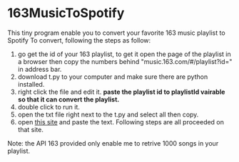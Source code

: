 # 163MusicToSpotify
This tiny program enable you to convert your favorite 163 music playlist to Spotify
To convert, following the steps as follow:
1. go get the id of your 163 playlist, to get it open the page of the playlist in a browser then copy the numbers behind "music.163.com/#/playlist?id=" in address bar. 
2. download t.py to your computer and make sure there are python installed.
3. right click the file and edit it. **paste the playlist id to playlistId vairable so that it can convert the playlist.**
4. double click to run it.
5. open the txt file right next to the t.py and select all then copy.
6. open [this site](http://spotlistr.herokuapp.com/#/search/textbox) and paste the text. Following steps are all proceeded on that site. 

Note: the API 163 provided only enable me to retrive 1000 songs in your playlist. 
